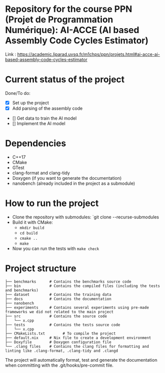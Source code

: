 # Repository for the course PPN (Projet de Programmation Numérique): AI-ACCE (AI based Assembly Code Cycles Estimator)
Link : https://academic.liparad.uvsq.fr/m1chps/ppn/projets.html#ai-acce-ai-based-assembly-code-cycles-estimator

# Current status of the project
Done/To do:
- [x] Set up the project
- [x] Add parsing of the assembly code
- [] Get data to train the AI model
- [] Implement the AI model

# Dependencies
- C++17
- CMake
- GTest
- clang-format and clang-tidy
- Doxygen (if you want to generate the documentation)
- nanobench (already included in the project as a submodule)

# How to run the project
- Clone the repository with submodules: `git clone --recurse-submodules
- Build it with CMake:
    - `mkdir build`
    - `cd build`
    - `cmake ..`
    - `make`
- Now you can run the tests with `make check`


# Project structure
```
├── benchmarks      # Contains the benchmarks source code
├── bin             # Contains the compiled files (including the tests and benchmarks)
├── dataset         # Contains the training data
├── docs            # Contains the documentation
├── nanobench
├── experiments     # Contains several experiments using pre-made frameworks we did not related to the main project
├── src             # Contains the source code
│   └── x.cpp
├── tests           # Contains the tests source code
│   └── x.cpp
├── CMakeLists.txt        # To compile the project
├── default.nix     # Nix file to create a development environment
├── Doxyfile        # Doxygen configuration file
└── .clang files    # Contains the clang files for formatting and linting like .clang-format, .clang-tidy and .clangd
```
The project will automatically format, test and generate the documentation when committing with the .git/hooks/pre-commit file.